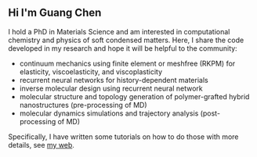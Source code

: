 ## Hi I'm Guang Chen

I hold a PhD in Materials Science and am interested in computational chemistry and physics of soft condensed matters. Here, I share the code developed in my research 
and hope it will be helpful to the community:
- continuum mechanics using finite element or meshfree (RKPM) for elasticity, viscoelasticity, and viscoplasticity
- recurrent neural networks for history-dependent materials
- inverse molecular design using recurrent neural network
- molecular structure and topology generation of polymer-grafted hybrid nanostructures (pre-processing of MD)
- molecular dynamics simulations and trajectory analysis (post-processing of MD)

Specifically, I have written some tutorials on how to do those with more details, see [my web](https://www.gchenlab.com/tutorials/).
